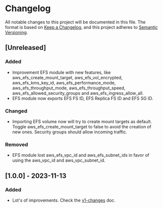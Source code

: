 # Changelog

All notable changes to this project will be documented in this file. The format is based on [Keep a Changelog](https://keepachangelog.com/en/1.0.0/), and this project adheres to [Semantic Versioning](https://semver.org/spec/v2.0.0.html).

## [Unreleased]

### Added
- Improvement EFS module with new features, like aws_efs_create_mount_target, aws_efs_vol_encrypted, aws_efs_kms_key_id, aws_efs_performance_mode, aws_efs_throughput_mode, aws_efs_throughput_speed, aws_efs_allowed_security_groups and aws_efs_ingress_allow_all.
- EFS module now exports EFS FS ID, EFS Replica FS ID and EFS SG ID.

### Changed
- Importing EFS volume now will try to create mount targets as default. Toggle aws_efs_create_mount_target to false to avoid the creation of new ones. Security groups should allow incoming traffic.

### Removed
- EFS module lost aws_efs_vpc_id and aws_efs_subnet_ids in favor of using the aws_vpc_id and aws_vpc_subnet_id. 

## [1.0.0] - 2023-11-13

### Added
- Lot's of improvements. Check the [v1-changes](https://github.com/bitovi/github-actions-deploy-docker-to-ec2/blob/commons/v1-changes.md) doc.